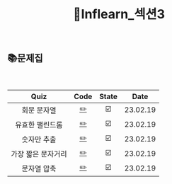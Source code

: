 <div align="center">
  <br />
  <h1> 👦Inflearn_섹션3 </h1>
  <br />
</div>

## 📚문제집

<br />

|        Quiz        |           Code            | State |   Date   |
| :----------------: | :-----------------------: | :---: | :------: |
|    회문 문자열     |   [✏️](./회문문자열.js)   |  ☑️   | 23.02.19 |
|  유효한 팰린드롬   | [✏️](./유효한팰린드롬.js) |  ☑️   | 23.02.19 |
|    숫자만 추출     |   [✏️](./숫자만추출.js)   |  ☑️   | 23.02.19 |
| 가장 짧은 문자거리 |  [✏️](./짧은문자거리.js)  |  ☑️   | 23.02.19 |
|    문자열 압축     |   [✏️](./문자열압축.js)   |  ☑️   | 23.02.19 |
